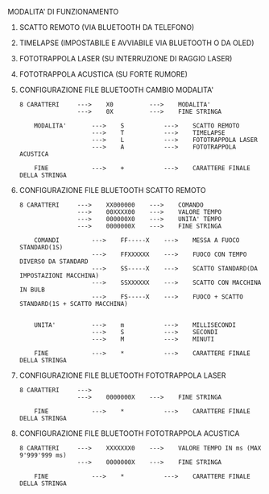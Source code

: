
MODALITA' DI FUNZIONAMENTO

1.	SCATTO REMOTO (VIA BLUETOOTH DA TELEFONO)
2.	TIMELAPSE (IMPOSTABILE E AVVIABILE VIA BLUETOOTH O DA OLED)
3.	FOTOTRAPPOLA LASER (SU INTERRUZIONE DI RAGGIO LASER)
4. 	FOTOTRAPPOLA ACUSTICA (SU FORTE RUMORE)



0.	CONFIGURAZIONE FILE BLUETOOTH CAMBIO MODALITA'

		8 CARATTERI		--->	X0 			--->	MODALITA'
						--->	0X 			--->	FINE STRINGA

			MODALITA'		--->	S 			---> 	SCATTO REMOTO
							--->	T 			--->	TIMELAPSE
							--->	L 			--->	FOTOTRAPPOLA LASER
							--->	A 			--->	FOTOTRAPPOLA ACUSTICA

			FINE			--->	+			--->	CARATTERE FINALE DELLA STRINGA


1.	CONFIGURAZIONE FILE BLUETOOTH SCATTO REMOTO

		8 CARATTERI 	--->	XX000000  	--->	COMANDO
						--->  	00XXXX00  	--->	VALORE TEMPO
						--->	000000X0	--->	UNITA' TEMPO 
						--->	0000000X	--->	FINE STRINGA
						
			COMANDI			--->	FF-----X	---> 	MESSA A FUOCO STANDARD(1S)
							--->	FFXXXXXX	--->	FUOCO CON TEMPO DIVERSO DA STANDARD
							--->	SS-----X	--->	SCATTO STANDARD(DA IMPOSTAZIONI MACCHINA)
							--->	SSXXXXXX	--->	SCATTO CON MACCHINA IN BULB
							---> 	FS-----X	--->	FUOCO + SCATTO STANDARD(1S + SCATTO MACCHINA)


			UNITA' 			--->	m			--->	MILLISECONDI
							--->	S			--->	SECONDI
							--->	M			--->	MINUTI

			FINE			--->	*			--->	CARATTERE FINALE DELLA STRINGA


3.	CONFIGURAZIONE FILE BLUETOOTH FOTOTRAPPOLA LASER

		8 CARATTERI		--->	
						--->	0000000X	--->	FINE STRINGA

			FINE			--->	*			--->	CARATTERE FINALE DELLA STRINGA


5.	CONFIGURAZIONE FILE BLUETOOTH FOTOTRAPPOLA ACUSTICA

		8 CARATTERI		--->	XXXXXXX0  	--->	VALORE TEMPO IN ms (MAX 9'999'999 ms)
						--->	0000000X	--->	FINE STRINGA

			FINE			--->	*			--->	CARATTERE FINALE DELLA STRINGA